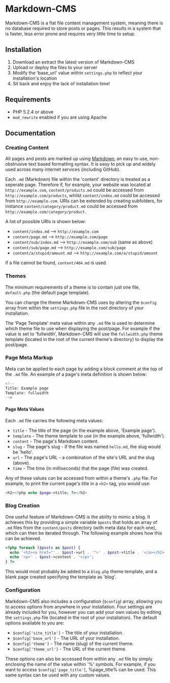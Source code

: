 # Markdown-CMS

Markdown-CMS is a flat file content management system, meaning there is no database required to store posts or pages. This results in a system that is faster, less error prone and requires very little time to setup.

## Installation

1. Download an extract the latest version of Markdown-CMS
2. Upload or deploy the files to your server
3. Modify the 'base_url' value within `settings.php` to reflect your installation's location
4. Sit back and enjoy the lack of installation time!

## Requirements

* PHP 5.2.4 or above
* `mod_rewrite` enabled if you are using Apache

## Documentation

### Creating Content

All pages and posts are marked up using [Markdown](http://daringfireball.net/projects/markdown/syntax); an easy to use, non-obstrusive text based formatting syntax. It is easy to pick up and widely used across many internet services (including GitHub).

Each `.md` (Markdown) file within the 'content' directory is treated as a seperate page. Therefore if, for example, your website was located at `http://example.com`, `content/products.md` could be accessed from `http://example.com/products`, whilst `content/index.md` could be accessed from `http://example.com`. URIs can be extended by creating subfolders, for instance `content/category/product.md` could be accessed from `http://example.com/category/product`.

A list of possible URIs is shown below:

* `content/index.md` --> `http://example.com`
* `content/page.md` --> `http://example.com/page`
* `content/sub/index.md` --> `http://example.com/sub` (same as above)
* `content/sub/page.md` --> `http://example.com/sub/page`
* `content/a/stupid/amount.md` --> `http://example.com/a/stupid/amount`

If a file cannot be found, `content/404.md` is used.

### Themes

The minimum requirements of a theme is to contain just one file, `default.php` (the default page template).

You can change the theme Markdown-CMS uses by altering the `$config` array from within the `settings.php` file in the root directory of your installation.

The 'Page Template' meta value within any `.md` file is used to determine which theme file to use when displaying the post/page. For example if the value is set to 'fullwidth', Markdown-CMS will use the `fullwidth.php` theme template (located in the root of the current theme's directory) to display the post/page.

### Page Meta Markup

Meta can be applied to each page by adding a block comment at the top of the `.md` file. An example of a page's meta definition is shown below:

```php
<!--
Title: Example page
Template: fullwidth
-->
```

#### Page Meta Values

Each `.md` file carries the following meta values:

* `title` - The title of the page (in the example above, 'Example page').
* `template` - The theme template to use (in the example above, 'fullwidth').
* `content` - The page's Markdown content.
* `slug` - The page's slug - if the file was named `hello.md`, the slug would be 'hello'.
* `url` - The page's URL - a combination of the site's URL and the slug (above).
* `time` - The time (in milliseconds) that the page (file) was created.

Any of these values can be accessed from within a theme's `.php` file. For example, to print the current page's title in a `<h2>` tag, you would use:

```php
<h2><?php echo $page->title; ?></h2>
```

### Blog Creation

One useful feature of Markdown-CMS is the ability to mimic a blog. It achieves this by providing a simple variable `$posts` that holds an array of `.md` files from the `content/posts` directory (with meta data for each one), which can then be iterated through. The following example shows how this can be achieved.

```php
<?php foreach ($posts as $post) {
  echo '<h2><a href="' . $post->url . '">' . $post->title . '</a></h2>';
  echo '<p>' . $post->content . '</p>';
} ?>
```

This would most probably be added to a `blog.php` theme template, and a blank page created specifying the template as 'blog'.

### Configuration

Markdown-CMS also includes a configuration (`$config`) array, allowing you to access options from anywhere in your installation. Four settings are already included for you, however you can add your own values by editing the `settings.php` file (located in the root of your installation). The default options available to you are:

* `$config['site_title']` - The title of your installation.
* `$config['base_url']` - The URL of your installation.
* `$config['theme']` - The name (slug) of the current theme.
* `$config['theme_url']` - The URL of the current theme.

These options can also be accessed from within any `.md` file by simply enclosing the name of the value within '&#37;' symbols. For example, if you want to access `$config['page_title']`, &#37;page\_title&#37; can be used. This same syntax can be used with any custom values.
